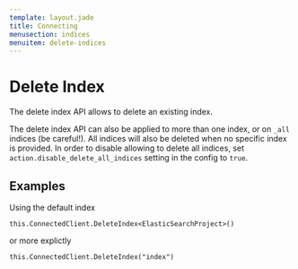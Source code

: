 ```yaml
---
template: layout.jade
title: Connecting
menusection: indices
menuitem: delete-indices
---
```



# Delete Index
The delete index API allows to delete an existing index.

The delete index API can also be applied to more than one index, or on `_all` indices (be careful!). All indices will also be deleted when no specific index is provided. In order to disable allowing to delete all indices, set `action.disable_delete_all_indices` setting in the config to `true`.

## Examples
Using the default index

	this.ConnectedClient.DeleteIndex<ElasticSearchProject>()


or more explictly

	this.ConnectedClient.DeleteIndex("index")


